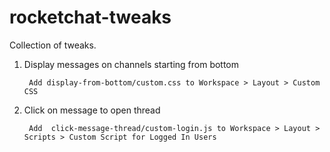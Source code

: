 # rocketchat-tweaks
Collection of tweaks.

1. Display messages on channels starting from bottom

        Add display-from-bottom/custom.css to Workspace > Layout > Custom CSS

2. Click on message to open thread

        Add  click-message-thread/custom-login.js to Workspace > Layout > Scripts > Custom Script for Logged In Users
